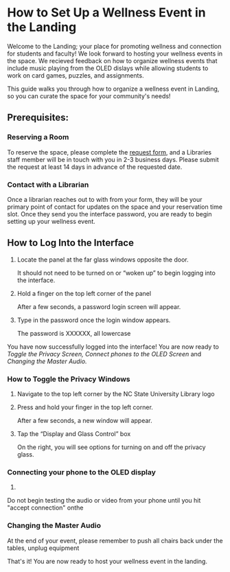 # How to Set Up a Wellness Event in the Landing

Welcome to the Landing; your place for promoting wellness and connection for students and faculty! We look forward to hosting your wellness events in the space. We recieved feedback on how to organize wellness events that include music playing from the OLED dislays while allowing students to work on card games, puzzles, and assignments. 


This guide walks you through how to organize a wellness event in Landing, so you can curate the space for your community's needs!

## Prerequisites:
### Reserving a Room
To reserve the space, please complete the [request form](https://www.lib.ncsu.edu/request-high-tech-space), and a Libraries staff member will be in touch with you in 2-3 business days. Please submit the request at least 14 days in advance of the requested date.

### Contact with a Librarian
Once a librarian reaches out to with from your form, they will be your primary point of contact for updates on the space and your reservation time slot. Once they send you the interface password, you are ready to begin setting up your wellness event. 

## How to Log Into the Interface
1. Locate the panel at the far glass windows opposite the door. 

    It should not need to be turned on or “woken up” to begin logging into the interface.
2. Hold a finger on the top left corner of the panel

    After a few seconds, a password login screen will appear. 

3. Type in the password once the login window appears. 

    The password is XXXXXX, all lowercase

You have now successfully logged into the interface! You are now ready to *Toggle the Privacy Screen, Connect phones to the OLED Screen* and *Changing the Master Audio.*

### How to Toggle the Privacy Windows
1. Navigate to the top left corner by the NC State University Library logo
2. Press and hold your finger in the top left corner. 

    After a few seconds, a new window will appear.

4. Tap the “Display and Glass Control” box
    
    On the right, you will see options for turning on and off the privacy glass.
 

### Connecting your phone to the OLED display
1. 

Do not begin testing the audio or video from your phone until you hit "accept connection" onthe 
### Changing the Master Audio

At the end of your event, please remember to push all chairs back under the tables, unplug equipment

That's it! You are now ready to host your wellness event in the landing. 